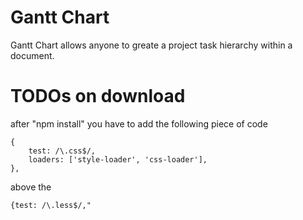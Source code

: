 # Gantt Chart

Gantt Chart allows anyone to greate a project task hierarchy within a document.

# TODOs on download

after "npm install" you have to add the following piece of code
```
{
    test: /\.css$/,
    loaders: ['style-loader', 'css-loader'],
},
```
above the
```
{test: /\.less$/,"
```

